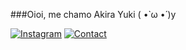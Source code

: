 ###Oioi, me chamo Akira Yuki ( •̀ ω •́ )y

[![Instagram](https://img.shields.io/badge/Instagram-E4405F?style=for-the-badge&logo=instagram&logoColor=white
)](https://www.instagram.com/reeaper._._/)
[![Contact](https://img.shields.io/badge/Gmail-D14836?style=for-the-badge&logo=gmail&logoColor=white)](layslar.oliverafurtado@gmail.com)
